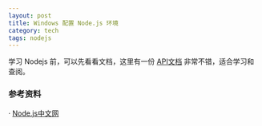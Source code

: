 ```yaml
---
layout: post
title: Windows 配置 Node.js 环境
category: tech
tags: nodejs
---
```



学习 Nodejs 前，可以先看看文档，这里有一份 [API文档][nodejscn] 非常不错，适合学习和查阅。








### 参考资料

· [Node.js中文网][nodejscn]


[nodejscn]: http://nodejs.cn/api/documentation.html
